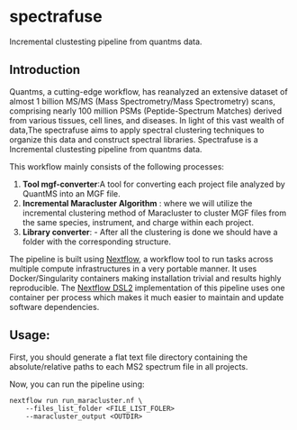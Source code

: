 # spectrafuse
Incremental clustesting pipeline from quantms data. 

## Introduction

Quantms, a cutting-edge workflow, has reanalyzed an extensive dataset of almost 1 billion MS/MS (Mass Spectrometry/Mass Spectrometry) scans, comprising nearly 100 million PSMs (Peptide-Spectrum Matches) derived from various tissues, cell lines, and diseases. In light of this vast wealth of data,The spectrafuse aims to apply spectral clustering techniques to organize this data and construct spectral libraries.  Spectrafuse is a Incremental  clustesting pipeline from quantms data. 

This workflow mainly consists of the following processes:

1. **Tool mgf-converter**:A tool for converting each project file analyzed by QuantMS into an MGF file.
2. **Incremental Maracluster Algorithm** : where we will utilize the incremental clustering method of Maracluster to cluster MGF files from the same species, instrument, and charge within each project.
3. **Library converter**: - After all the clustering is done we should have a folder with the corresponding structure. 

The pipeline is built using [Nextflow](https://www.nextflow.io/), a workflow tool to run tasks across multiple compute infrastructures in a very portable manner. It uses Docker/Singularity containers making installation trivial and results highly reproducible. The [Nextflow DSL2](https://www.nextflow.io/docs/latest/dsl2.html) implementation of this pipeline uses one container per process which makes it much easier to maintain and update software dependencies. 

## Usage:

First, you should generate a flat text file directory containing the absolute/relative paths to each MS2 spectrum file in all projects.

Now, you can run the pipeline using:

```shell
nextflow run run_maracluster.nf \
	--files_list_folder <FILE_LIST_FOLER>  
	--maracluster_output <OUTDIR> 
```

